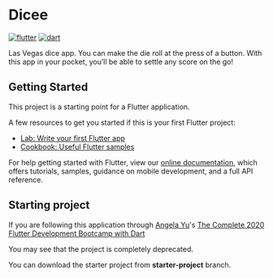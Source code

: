 # Dicee

[![flutter](https://img.shields.io/badge/Platform-Flutter-blue)](https://flutter.dev)
[![dart](https://img.shields.io/badge/Language-Dart-blueviolet)](https://dart.dev)

Las Vegas dice app. You can make the die roll at the press of a button. With this app in your pocket, you’ll be able to settle any score on the go!

## Getting Started

This project is a starting point for a Flutter application.

A few resources to get you started if this is your first Flutter project:

- [Lab: Write your first Flutter app](https://flutter.dev/docs/get-started/codelab)
- [Cookbook: Useful Flutter samples](https://flutter.dev/docs/cookbook)

For help getting started with Flutter, view our
[online documentation](https://flutter.dev/docs), which offers tutorials,
samples, guidance on mobile development, and a full API reference.

## Starting project

If you are following this application through [Angela Yu](https://www.udemy.com/user/4b4368a3-b5c8-4529-aa65-2056ec31f37e/)'s [The Complete 2020 Flutter Development Bootcamp with Dart](https://www.udemy.com/course/flutter-bootcamp-with-dart/)

You may see that the project is completely deprecated.

You can download the starter project from **starter-project** branch.